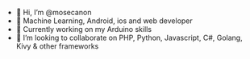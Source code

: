 - 👋 Hi, I’m @mosecanon
- 👀 Machine Learning, Android, ios and web developer 
- 🌱 Currently working on my Arduino skills
- 💞️ I’m looking to collaborate on PHP, Python, Javascript, C#, Golang, Kivy & other frameworks


<!---
mosecanon/mosecanon is a ✨ special ✨ repository because its `README.md` (this file) appears on your GitHub profile.
You can click the Preview link to take a look at your changes.
--->
